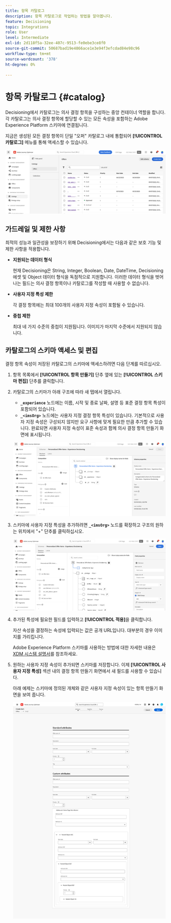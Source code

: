 ```yaml
---
title: 항목 카탈로그
description: 항목 카탈로그로 작업하는 방법을 알아봅니다.
feature: Decisioning
topic: Integrations
role: User
level: Intermediate
exl-id: 2d118f5a-32ee-407c-9513-fe0ebe3ce8f0
source-git-commit: 50687bad19e4866ace1e3e94f3efcdad84e98c96
workflow-type: tm+mt
source-wordcount: '378'
ht-degree: 0%

---
```


# 항목 카탈로그 {#catalog}

Decisioning에서 카탈로그는 의사 결정 항목을 구성하는 중앙 컨테이너 역할을 합니다. 각 카탈로그는 의사 결정 항목에 할당할 수 있는 모든 속성을 포함하는 Adobe Experience Platform 스키마에 연결됩니다.

지금은 생성된 모든 결정 항목이 단일 &quot;오퍼&quot; 카탈로그 내에 통합되어 **[!UICONTROL 카탈로그]** 메뉴를 통해 액세스할 수 있습니다.

![](assets/catalogs-list.png)

## 가드레일 및 제한 사항

최적의 성능과 일관성을 보장하기 위해 Decisioning에서는 다음과 같은 보호 기능 및 제한 사항을 적용합니다.

* **지원되는 데이터 형식**

  현재 Decisioning은 String, Integer, Boolean, Date, DateTime, Decisioning 에셋 및 Object 데이터 형식을 독점적으로 지원합니다. 이러한 데이터 형식을 벗어나는 필드는 의사 결정 항목이나 카탈로그를 작성할 때 사용할 수 없습니다.


* **사용자 지정 특성 제한**

  각 결정 항목에는 최대 100개의 사용자 지정 속성이 포함될 수 있습니다.

* **중첩 제한**

  최대 네 가지 수준의 중첩이 지원됩니다. 이미지가 마지막 수준에서 지원되지 않습니다.

## 카탈로그의 스키마 액세스 및 편집

결정 항목 속성이 저장된 카탈로그의 스키마에 액세스하려면 다음 단계를 따르십시오.

1. 항목 목록에서 **[!UICONTROL 항목 만들기]** 단추 옆에 있는 **[!UICONTROL 스키마 편집]** 단추를 클릭합니다.

1. 카탈로그의 스키마가 아래 구조에 따라 새 탭에서 열립니다.

   * **`_experience`** 노드에는 이름, 시작 및 종료 날짜, 설명 등 표준 결정 항목 특성이 포함되어 있습니다.
   * **`_<imsOrg>`** 노드에는 사용자 지정 결정 항목 특성이 있습니다. 기본적으로 사용자 지정 속성은 구성되지 않지만 요구 사항에 맞게 필요한 만큼 추가할 수 있습니다. 완료되면 사용자 지정 속성이 표준 속성과 함께 의사 결정 항목 만들기 화면에 표시됩니다.

   ![](assets/catalogs-schema.png)

1. 스키마에 사용자 지정 특성을 추가하려면 **`_<imsOrg>`** 노드를 확장하고 구조의 원하는 위치에서 &quot;+&quot; 단추를 클릭하십시오.

   ![](assets/catalogs-add.png)

1. 추가된 특성에 필요한 필드를 입력하고 **[!UICONTROL 적용]**&#x200B;을 클릭합니다.

   자산 속성을 결정하는 속성에 입력되는 값은 공개 URL입니다. 대부분의 경우 이미지를 가리킵니다.

   Adobe Experience Platform 스키마를 사용하는 방법에 대한 자세한 내용은 [XDM 시스템 설명서](https://experienceleague.adobe.com/docs/experience-platform/xdm/ui/overview.html?lang=ko)를 참조하세요.

1. 원하는 사용자 지정 속성이 추가되면 스키마를 저장합니다. 이제 **[!UICONTROL 사용자 지정 특성]** 섹션 내의 결정 항목 만들기 화면에서 새 필드를 사용할 수 있습니다.


   아래 예제는 스키마에 정의된 개체와 같은 사용자 지정 속성이 있는 항목 만들기 화면을 보여 줍니다.

   ![](assets/custom-attributes.png)

